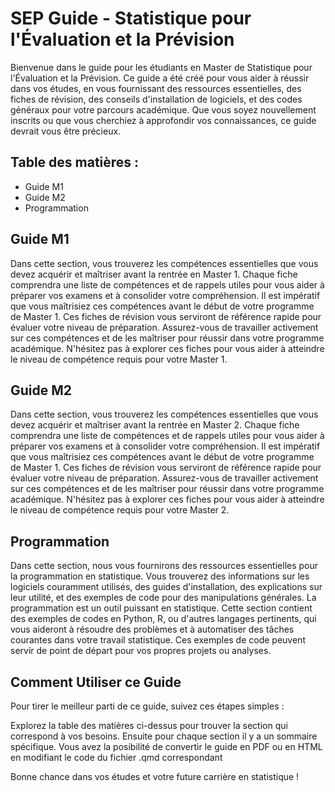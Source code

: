 # SEP Guide - Statistique pour l'Évaluation et la Prévision

Bienvenue dans le guide pour les étudiants en Master de Statistique pour l'Évaluation et la Prévision. 
Ce guide a été créé pour vous aider à réussir dans vos études, en vous fournissant des ressources essentielles, des fiches de révision, des conseils d'installation de logiciels, et des codes généraux pour votre parcours académique. 
Que vous soyez nouvellement inscrits ou que vous cherchiez à approfondir vos connaissances, ce guide devrait vous être précieux.

## Table des matières :
 - Guide M1
 - Guide M2  
 - Programmation 


## Guide M1
Dans cette section, vous trouverez les compétences essentielles que vous devez acquérir et maîtriser avant la rentrée en Master 1. Chaque fiche comprendra une liste de compétences et de rappels utiles pour vous aider à préparer vos examens et à consolider votre compréhension. Il est impératif que vous maîtrisiez ces compétences avant le début de votre programme de Master 1.
Ces fiches de révision vous serviront de référence rapide pour évaluer votre niveau de préparation. Assurez-vous de travailler activement sur ces compétences et de les maîtriser pour réussir dans votre programme académique.
N'hésitez pas à explorer ces fiches pour vous aider à atteindre le niveau de compétence requis pour votre Master 1.

## Guide M2
Dans cette section, vous trouverez les compétences essentielles que vous devez acquérir et maîtriser avant la rentrée en Master 2. Chaque fiche comprendra une liste de compétences et de rappels utiles pour vous aider à préparer vos examens et à consolider votre compréhension. Il est impératif que vous maîtrisiez ces compétences avant le début de votre programme de Master 1.
Ces fiches de révision vous serviront de référence rapide pour évaluer votre niveau de préparation. Assurez-vous de travailler activement sur ces compétences et de les maîtriser pour réussir dans votre programme académique.
N'hésitez pas à explorer ces fiches pour vous aider à atteindre le niveau de compétence requis pour votre Master 2.

## Programmation 
Dans cette section, nous vous fournirons des ressources essentielles pour la programmation en statistique. Vous trouverez des informations sur les logiciels couramment utilisés, des guides d'installation, des explications sur leur utilité, et des exemples de code pour des manipulations générales. La programmation est un outil puissant en statistique. Cette section contient des exemples de codes en Python, R, ou d'autres langages pertinents, qui vous aideront à résoudre des problèmes et à automatiser des tâches courantes dans votre travail statistique. Ces exemples de code peuvent servir de point de départ pour vos propres projets ou analyses.

## Comment Utiliser ce Guide
Pour tirer le meilleur parti de ce guide, suivez ces étapes simples :

Explorez la table des matières ci-dessus pour trouver la section qui correspond à vos besoins.
Ensuite pour chaque section il y a un sommaire spécifique.
Vous avez la posibilité de convertir le guide en PDF ou en HTML en modifiant le code du fichier .qmd correspondant

Bonne chance dans vos études et votre future carrière en statistique !
